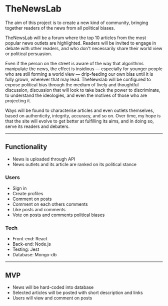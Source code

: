 # TheNewsLab

The aim of this project is to create a new kind of community, bringing together readers of the news from all political biases.

TheNewsLab will be a forum where the top 10 articles from the most popular news outlets are highlighted. Readers will be invited to engage in debate with other readers, and who don't necessarily share their world view or political persuasion.

Even if the person on the street is aware of the way that algorithms manipulate the news, the effect is insidious — especially for younger people who are still forming a world view — drip-feeding our own bias until it is fully grown, wherever that may lead. TheNewslab will be configured to expose political bias through the medium of lively and thoughtful discussion, discussion that will look to take back the power to discriminate, to understand the ideologies, and even the motives of those who are projecting it.

Ways will be found to characterise articles and even outlets themselves, based on authenticity, integrity, accuracy, and so on. Over time, my hope is that the site will evolve to get better at fulfilling its aims, and in doing so, serve its readers and debaters.

---
## Functionality
- News is uploaded through API
- News outlets and its article are ranked on its political stance

### Users

-  Sign in
-  Create profiles
-  Comment on posts
-  Comment on each others comments
-  Like posts and comments
-  Vote on posts and comments political biases


### Tech
- Front-end: React
- Back-end: Node.js
- Testing: Jest
- Database: Mongo-db

---
## MVP
- News will be hard-coded into database
- Selected articles will be posted with short description and links
- Users will view and comment on posts
